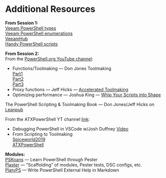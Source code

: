 # Additional Resources

__From Session 1:__  
[Veeam PowerShell types](https://helpcenter.veeam.com/docs/backup/powershell/veeam_powershell_types.html)  
[Veeam PowerShell enumerations](https://helpcenter.veeam.com/docs/backup/powershell/enums.html)  
[VeeamHub](https://github.com/VeeamHub)  
[Handy PowerShell scripts](https://www.powershellgallery.com/packages/PowerShellCookbook/)  

__From Session 2:__  
From the [PowerShell.org YouTube channel](https://www.youtube.com/channel/UCqIw7UUwC5fUBFXYX68aMrQ):  
- Functions/Toolmaking — Don Jones Toolmaking  
  [Part1](https://youtu.be/KprrLkjPq_c)  
  [Part2](https://youtu.be/U849a17G7Ro)  
  [Part3](https://youtu.be/GXdmjCPYYNM)  
- Proxy functions — Jeff Hicks — [Accelerated Toolmaking](https://youtu.be/zWh4Y_7lNBg)  
- Optimizing performance — Joshua King — [Whip Your Scripts into Shape](https://youtu.be/Yp_m5T_kyJU)  

The PowerShell Scripting & Toolmaking Book — Don Jones/Jeff Hicks on [Leanpub](https://leanpub.com/powershell-scripting-toolmaking)  

From the ATXPowerShell YT channel [link](https://www.youtube.com/channel/UChN0jsc6e02jAh9p9rmR_Iw):
- Debugging PowerShell in VSCode w/Josh Duffney [Video](https://youtu.be/Kg5eKslokao)  
- From Scripting to Toolmaking  
  [Spiceworld2019](https://youtu.be/tMDZt7bC6XE)  
  [ATXPowerShell](https://youtu.be/fex4xq4chys)  

__Modules:__  
[PSKoans](https://github.com/vexx32/PSKoans) — Learn PowerShell through Pester  
[Plaster](https://github.com/PowerShellOrg/Plaster) — “Scaffolding” of modules, Pester tests, DSC configs, etc.  
[PlatyPS](https://github.com/PowerShell/platyPS) — Write PowerShell External Help in Markdown  
